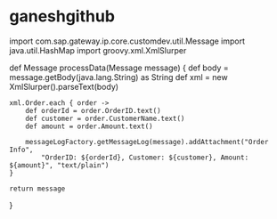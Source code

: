 # ganeshgithub
import com.sap.gateway.ip.core.customdev.util.Message
import java.util.HashMap
import groovy.xml.XmlSlurper

def Message processData(Message message) {
    def body = message.getBody(java.lang.String) as String
    def xml = new XmlSlurper().parseText(body)

    xml.Order.each { order ->
        def orderId = order.OrderID.text()
        def customer = order.CustomerName.text()
        def amount = order.Amount.text()

        messageLogFactory.getMessageLog(message).addAttachment("Order Info", 
            "OrderID: ${orderId}, Customer: ${customer}, Amount: ${amount}", "text/plain")
    }

    return message
}
